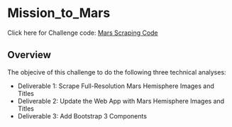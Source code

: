 # Mission_to_Mars

Click here for Challenge code: [Mars Scraping Code]()

## Overview

The objecive of this challenge to do the following three technical analyses: 

 - Deliverable 1: Scrape Full-Resolution Mars Hemisphere Images and Titles 
 - Deliverable 2: Update the Web App with Mars Hemisphere Images and Titles 
 - Deliverable 3: Add Bootstrap 3 Components
